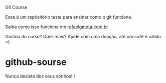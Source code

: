 Git Course

Esse é um repósitório teste para ensinar como o git funciona.

Saiba como isso funciona em [rafaelgmota.com.br](http://rafaelgmota.com.br)

Gostou do curso? Quer mais? Ajude com uma doação, até um café é válido =)

# github-sourse

Nunca desista dos seus sonhos!!!
